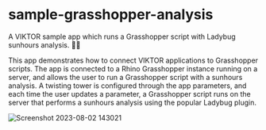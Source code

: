# sample-grasshopper-analysis
A VIKTOR sample app which runs a Grasshopper script with Ladybug sunhours analysis. 🦗🐞

This app demonstrates how to connect VIKTOR applications to Grasshopper scripts. The app is connected to a Rhino Grasshopper instance running on a server, and allows the user to run a Grasshopper script with a sunhours analysis. A twisting tower is configured through the app parameters, and each time the user updates a parameter, a Grasshopper script runs on the server that performs a sunhours analysis using the popular Ladybug plugin.

![Screenshot 2023-08-02 143021](https://github.com/viktor-platform/sample-grasshopper-analysis/assets/93203883/edb39138-f966-4b8e-be2b-70004117a6b1)
